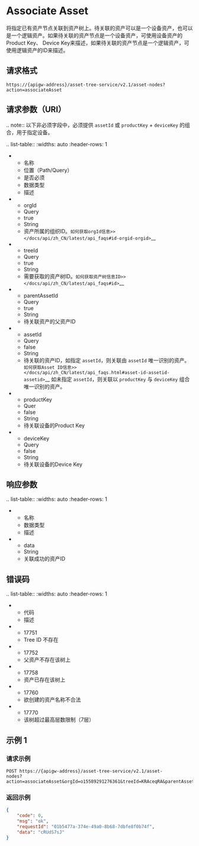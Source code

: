 # Associate Asset

将指定已有资产节点关联到资产树上。待关联的资产可以是一个设备资产，也可以是一个逻辑资产。如果待关联的资产节点是一个设备资产，可使用设备资产的Product Key、 Device Key来描述，如果待关联的资产节点是一个逻辑资产，可使用逻辑资产的ID来描述。

## 请求格式

```
https://{apigw-address}/asset-tree-service/v2.1/asset-nodes?action=associateAsset
```

## 请求参数（URI）

.. note:: 以下非必须字段中，必须提供 ``assetId`` 或 ``productKey`` + ``deviceKey`` 的组合，用于指定设备。

>>>>>>>>>>>>>>>>>>>>>>>>>>>>>>>>>>>>>>>>>>>>>>>>>>>>>>>>>

.. list-table::
   :widths: auto
   :header-rows: 1

   * - 名称
     - 位置（Path/Query）
     - 是否必须
     - 数据类型
     - 描述
   * - orgId
     - Query
     - true
     - String
     - 资产所属的组织ID。`如何获取orgId信息>> </docs/api/zh_CN/latest/api_faqs#id-orgid-orgid>`__
   * - treeId
     - Query
     - true
     - String
     - 需要获取的资产树ID。`如何获取资产树信息ID>> </docs/api/zh_CN/latest/api_faqs#id>`__
   * - parentAssetId
     - Query
     - true
     - String
     - 待关联资产的父资产ID 
   * - assetId
     - Query
     - false
     - String
     - 待关联的资产ID，如指定 ``assetId``，则关联由 ``assetId`` 唯一识别的资产。`如何获取Asset ID信息>> </docs/api/zh_CN/latest/api_faqs.html#asset-id-assetid-assetid>`__
         如未指定 ``assetId``，则关联以 ``productKey`` 与 ``deviceKey`` 组合唯一识别的资产。
   * - productKey
     - Quer
     - false
     - String
     - 待关联设备的Product Key
   * - deviceKey
     -  Query
     - false
     - String
     - 待关联设备的Device Key



## 响应参数

.. list-table::
   :widths: auto
   :header-rows: 1

   * - 名称
     - 数据类型
     - 描述
   * - data
     - String 
     - 关联成功的资产ID



## 错误码


.. list-table::
   :widths: auto
   :header-rows: 1

   * - 代码
     - 描述
   * - 17751
     - Tree ID 不存在
   * - 17752
     - 父资产不存在该树上
   * - 17758
     - 资产已存在该树上
   * - 17760
     - 欲创建的资产名称不合法
   * - 17770
     - 该树超过最高层数限制（7层）



## 示例 1

### 请求示例

```
POST https://{apigw-address}/asset-tree-service/v2.1/asset- 
nodes?action=associateAsset&orgId=o15589291276361&treeId=KRAceqRA&parentAssetId=LGRCJVDc&productKey=UwXL9jmm&deviceKey=eacdsz9IGJ
```

### 返回示例

```json
{ 
    "code": 0, 
    "msg": "ok", 
    "requestId": "01b5477a-374e-49a0-8b68-7dbfe8f0b74f", 
    "data": "cRUdS7sJ" 
} 
```

